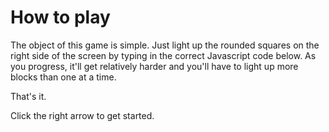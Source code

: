 # How to play

The object of this game is simple. Just light up the rounded squares on the right side of the screen by typing in the correct Javascript code below. As you progress, it'll get relatively harder and you'll have to light up more blocks than one at a time.

That's it. 

Click the right arrow to get started.
